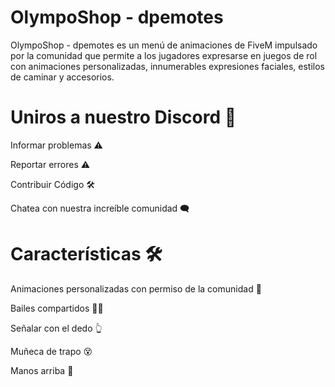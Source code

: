 # OlympoShop - dpemotes
OlympoShop - dpemotes es un menú de animaciones de FiveM impulsado por la comunidad que permite a los jugadores expresarse en juegos de rol con animaciones personalizadas, innumerables expresiones faciales, estilos de caminar y accesorios.


# Uniros a nuestro Discord 💬

Informar problemas ⚠️

Reportar errores ⚠️

Contribuir Código 🛠️

Chatea con nuestra increíble comunidad 🗨️

# Características 🛠️

Animaciones personalizadas con permiso de la comunidad 🏃

Bailes compartidos 🕺💃

Señalar con el dedo 👆

Muñeca de trapo 😵

Manos arriba 🙌
